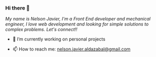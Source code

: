 ### Hi there 👋
*My name is Nelson Javier,
I'm a Front End developer and mechanical engineer, I love web development and looking for simple solutions to complex problems. Let's connect!!*


- 🔭 I’m currently working on personal projects 

- 📫 How to reach me: nelson.javier.aldazabal@gmail.com
